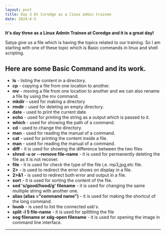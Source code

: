 ```yaml
---
layout: post
title: Day 3 At Coredge as a linux admin trainee
date: 2024-6-5
---
```


**It's day three as a Linux Admin Trainee at Coredge and it is a great day!**

Satya give us a file which is having the topics related to our training.
So I am starting with one of these topic which is Basic commands in linux and shell scripting.

**Here are some Basic Command and its work.**
---

 - **ls** - listing the content in a directory.
 - **cp** - copying a file from one location to another.
 - **mv** - moving a file from one location to another and we can also rename a file by using the mv command.
 - **mkdir** - used for making a directory
 - **rmdir** - used for deleting an empty directory.
 - **date**  - used to print the current date
 - **echo** - used for printing the string as a output which is passed to it.
 - **which** - used for showing the path of a command.
 - **cd** - used to change the directory.
 - **man** - used for reading the manual of a command.
 - **cat** - used for printing the content inside a file.
 - **man** - used for reading the manual of a command.
 - **diff** -  it is used for showing the difference between the two files
 - **shred -u or --remove file-name** -  it is used for permanently deleting the file as it is not recover.
 - **file** -  it is used for check the type of the file i,e. mp3,jpg,etc file.
 - **2>** - is used to redirect the error shows on display in a file.
 - **2>&1** - is used to redirect both error and output in a file.
 - **sort** - it is used for sorting the content of the file.
 - **sed 's/good/hood/g' filename** - it is used for changing the same multiple string with another one. 
 - **alias (alias <shrtcut>="command name")** - it is used for making the shortcut of the long command.
 - **lsusb** - is used to list the connected usb's.
 - **split -l 5  file-name** - it is used for spllitting the file
 - **eog filename or xdg-open filename** - it is used for opening the image in command line interface.

---
